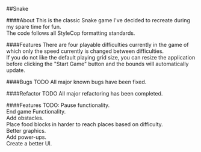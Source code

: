 ##Snake

####About
This is the classic Snake game I've decided to recreate during my spare time for fun.<br />
The code follows all StyleCop formatting standards.

####Features
There are four playable difficulties currently in the game of which only the speed currently is changed between difficulties.<br />
If you do not like the default playing grid size, you can resize the application before clicking the "Start Game" button and the bounds will automatically update.<br />

####Bugs TODO
All major known bugs have been fixed.

####Refactor TODO
All major refactoring has been completed.

####Features TODO:
Pause functionality.<br />
End game Functionality.<br />
Add obstacles.<br />
Place food blocks in harder to reach places based on difficulty.<br />
Better graphics.<br />
Add power-ups.<br />
Create a better UI.<br />
